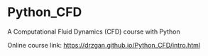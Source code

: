 # Python_CFD
A Computational Fluid Dynamics (CFD) course with Python

Online course link: https://drzgan.github.io/Python_CFD/intro.html
